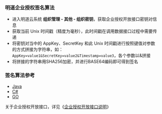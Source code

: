 ### 明道企业授权签名算法

- 进入明道云系统 **组织管理 - 其他 - 组织密钥**，获取企业授权开放接口密钥对信息
- 获取当前 Unix 时间戳（精度为毫秒），此时间戳在调用数据接口过程中需要传递
- 将密钥对当中的 AppKey、SecretKey 和此 Unix 时间戳进行按照键值对参数的方式拼接为字符串，如：`AppKey=value1&SecretKey=value2&Timestamp=value3`，各个参数以&拼接
- 将拼接的字符串用SHA256加密，并进行BASE64编码即可得到签名

### 签名算法参考

- [Java](Signature.java)
- [C#](Signature.cs)
- [GO](Signature.go)


关于企业授权开放接口，详见《[企业授权开放接口说明](https://www.showdoc.cc/mingdao?page_id=15519621)》
